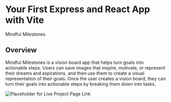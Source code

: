# Your First Express and React App with Vite
 Mindful Milestones

## Overview 

 Mindful Milestones is a vision board app that helps  turn goals into actionable steps. Users can save images that inspire, motivate, or represent their dreams and aspirations, and then use them to create a visual representation of their goals. Once the user creates a vision board, they can turn their goals into actionable steps by breaking them down into tasks.

![Placeholder for Live Project Page Link](http://localhost:8080/)




